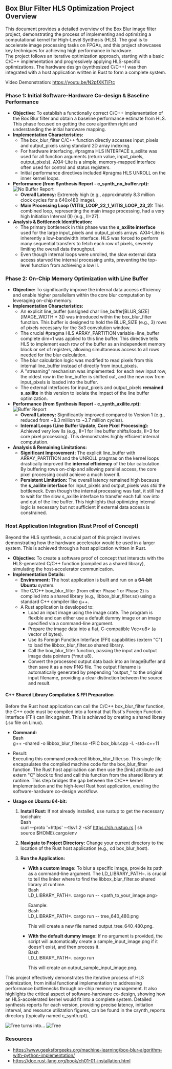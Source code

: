 ## **Box Blur Filter HLS Optimization Project Overview**

This document provides a detailed overview of the Box Blur image filter project, demonstrating the process of implementing and optimizing a computational kernel for High-Level Synthesis (HLS). The goal is to accelerate image processing tasks on FPGAs, and this project showcases key techniques for achieving high performance in hardware.  
The project follows an iterative optimization approach, starting with a basic C/C++ implementation and progressively applying HLS-specific optimizations. The hardware design (synthesized C/C++) was then integrated with a host application written in Rust to form a complete system.

Video Demonstration: https://youtu.be/N2pfXKTiFtc

### **Phase 1: Initial Software-Hardware Co-design & Baseline Performance**

* **Objective:** To establish a functionally correct C/C++ implementation of the Box Blur filter and obtain a baseline performance estimate from HLS. This phase focused on getting the core algorithm right and understanding the initial hardware mapping.  
* **Implementation Characteristics:**  
  * The box\_blur\_filter C/C++ function directly accesses input\_pixels and output\_pixels using standard 2D array indexing.  
  * For hardware interfacing, \#pragma HLS INTERFACE s\_axilite was used for all function arguments (return value, input\_pixels, output\_pixels). AXI4-Lite is a simple, memory-mapped interface often used for control and status registers.  
  * Initial performance directives included \#pragma HLS UNROLL on the inner kernel loops.  
* **Performance (from Synthesis Report \- c\_synth_no_buffer.rpt):**  
![No Buffer Report](images/report_no_buffer.png)
  * **Overall Latency:** Extremely high (e.g., approximately 8.3 million clock cycles for a 640x480 image).  
  * **Main Processing Loop (VITIS\_LOOP\_22\_1\_VITIS\_LOOP\_23\_2):** This combined loop, representing the main image processing, had a very high Initiation Interval (II) (e.g., II=27).  
* **Analysis & Bottleneck Identification:**  
  * The primary bottleneck in this phase was the **s\_axilite interface** used for the large input\_pixels and output\_pixels arrays. AXI4-Lite is inherently a low-bandwidth interface. HLS was forced to perform many sequential transfers to fetch each row of pixels, severely limiting the overall data throughput.  
  * Even though internal loops were unrolled, the slow external data access starved the internal processing units, preventing the top-level function from achieving a low II.

### **Phase 2: On-Chip Memory Optimization with Line Buffer**

* **Objective:** To significantly improve the internal data access efficiency and enable higher parallelism within the core blur computation by leveraging on-chip memory.  
* **Implementation Characteristics:**  
  * An explicit line\_buffer (unsigned char line\_buffer\[BLUR\_SIZE\]\[IMAGE\_WIDTH \* 3\]) was introduced within the box\_blur\_filter function. This buffer is designed to hold the BLUR\_SIZE (e.g., 3\) rows of pixels necessary for the 3x3 convolution window.  
  * The crucial \#pragma HLS ARRAY\_PARTITION variable=line\_buffer complete dim=1 was applied to this line buffer. This directive tells HLS to implement each row of the buffer as an independent memory block or set of registers, allowing simultaneous access to all rows needed for the blur calculation.  
  * The blur calculation logic was modified to read pixels from this internal line\_buffer instead of directly from input\_pixels.  
  * A "streaming" mechanism was implemented: for each new input row, the oldest row in the line\_buffer is shifted out, and the new row from input\_pixels is loaded into the buffer.  
  * The external interfaces for input\_pixels and output\_pixels **remained s\_axilite** in this version to isolate the impact of the line buffer optimization.  
* **Performance (from Synthesis Report \- c\_synth_axilite.rpt):**  
![Buffer Report](images/report_buffer.png)
  * **Overall Latency:** Significantly improved compared to Version 1 (e.g., reduced from \~8.3 million to \~3.7 million cycles).  
  * **Internal Loops (Line Buffer Update, Core Pixel Processing):** Achieved very low IIs (e.g., II=1 for line buffer shifts/loads, II=3 for core pixel processing). This demonstrates highly efficient internal computation.  
* **Analysis & Remaining Limitations:**  
  * **Significant Improvement:** The explicit line\_buffer with ARRAY\_PARTITION and the UNROLL pragmas on the kernel loops drastically improved the **internal efficiency** of the blur calculation. By buffering rows on-chip and allowing parallel access, the core pixel processing could achieve a much lower II.  
  * **Persistent Limitation:** The overall latency remained high because the **s\_axilite interface** for input\_pixels and output\_pixels was *still* the bottleneck. Even though the internal processing was fast, it still had to wait for the slow s\_axilite interface to transfer each full row into and out of the line buffer. This highlights that optimizing internal logic is necessary but not sufficient if external data access is constrained.



### **Host Application Integration (Rust Proof of Concept)**

Beyond the HLS synthesis, a crucial part of this project involves demonstrating how the hardware accelerator would be used in a larger system. This is achieved through a host application written in Rust.

* **Objective:** To create a software proof of concept that interacts with the HLS-generated C/C++ function (compiled as a shared library), simulating the host-accelerator communication.  
* **Implementation Details:**  
  * **Environment:** The host application is built and run on a **64-bit Ubuntu** system.  
  * The C/C++ box\_blur\_filter (from either Phase 1 or Phase 2\) is compiled into a shared library (e.g., libbox\_blur\_filter.so) using a standard C++ compiler like g++.  
  * A Rust application is developed to:  
    * Load an input image using the image crate. The program is flexible and can either use a default dummy image or an image specified via a command-line argument.  
    * Prepare the image data into a flat, C-compatible Vec\<u8\> (a vector of bytes).  
    * Use its Foreign Function Interface (FFI) capabilities (extern "C") to load the libbox\_blur\_filter.so shared library.  
    * Call the box\_blur\_filter function, passing the input and output image data pointers (\*mut u8).  
    * Convert the processed output data back into an ImageBuffer and then save it as a new PNG file. The output filename is automatically generated by prepending "output\_" to the original input filename, providing a clear distinction between the source and result.  
    
#### **C++ Shared Library Compilation & FFI Preparation**

Before the Rust host application can call the C/C++ box\_blur\_filter function, the C++ code must be compiled into a format that Rust's Foreign Function Interface (FFI) can link against. This is achieved by creating a shared library (.so file on Linux).

* **Command:**  
  Bash  
  g++ \-shared \-o libbox\_blur\_filter.so \-fPIC box\_blur.cpp \-I. \-std=c++11  
* Result:  
  Executing this command produced libbox\_blur\_filter.so. This single file encapsulates the compiled machine code for the box\_blur\_filter function. The Rust host application can then use the \[link\] attribute and extern "C" block to find and call this function from the shared library at runtime. This step bridges the gap between the C/C++ kernel implementation and the high-level Rust host application, enabling the software-hardware co-design workflow.

* **Usage on Ubuntu 64-bit:**  
  1. **Install Rust:** If not already installed, use rustup to get the necessary toolchain:  
     Bash  
     curl \--proto '=https' \--tlsv1.2 \-sSf https://sh.rustup.rs | sh  
     source $HOME/.cargo/env

  2. **Navigate to Project Directory:** Change your current directory to the location of the Rust host application (e.g., cd box\_blur\_host).  
  3. **Run the Application:**  
     * **With a custom image:** To blur a specific image, provide its path as a command-line argument. The LD\_LIBRARY\_PATH=. is crucial to tell the linker where to find the libbox\_blur\_filter.so shared library at runtime.  
       Bash  
       LD\_LIBRARY\_PATH=. cargo run \-- \<path\_to\_your\_image.png\>

       Example:  
       Bash  
       LD\_LIBRARY\_PATH=. cargo run \-- tree\_640\_480.png

       This will create a new file named output\_tree\_640\_480.png.  
     * **With the default dummy image:** If no argument is provided, the script will automatically create a sample\_input\_image.png if it doesn't exist, and then process it.  
       Bash  
       LD\_LIBRARY\_PATH=. cargo run

       This will create an output\_sample\_input\_image.png.  

This project effectively demonstrates the iterative process of HLS optimization, from initial functional implementation to addressing performance bottlenecks through on-chip memory management. It also highlights the critical aspect of software-hardware co-design, showing how an HLS-accelerated kernel would fit into a complete system. Detailed synthesis reports for each version, providing precise latency, initiation interval, and resource utilization figures, can be found in the csynth_reports directory (typically named c\_synth.rpt).

![Tree](images/tree_640_480.png)
turns into...
![Tree](images/output_tree_640_480.png)

### Resources
- https://www.geeksforgeeks.org/machine-learning/box-blur-algorithm-with-python-implementation/
- https://doc.rust-lang.org/book/ch01-01-installation.html
